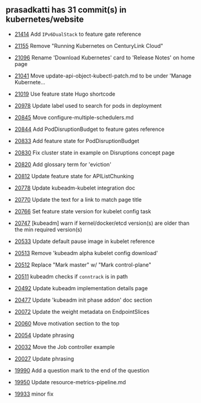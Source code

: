 ## prasadkatti has 31 commit(s) in kubernetes/website


* [21414](https://github.com/kubernetes/website/pull/21414) Add `IPv6DualStack` to feature gate reference

* [21155](https://github.com/kubernetes/website/pull/21155) Remove "Running Kubernetes on CenturyLink Cloud"

* [21096](https://github.com/kubernetes/website/pull/21096) Rename 'Download Kubernetes' card to 'Release Notes' on home page

* [21041](https://github.com/kubernetes/website/pull/21041) Move update-api-object-kubectl-patch.md to be under 'Manage Kubernete…

* [21019](https://github.com/kubernetes/website/pull/21019) Use feature state Hugo shortcode

* [20978](https://github.com/kubernetes/website/pull/20978) Update label used to search for pods in deployment

* [20845](https://github.com/kubernetes/website/pull/20845) Move configure-multiple-schedulers.md

* [20844](https://github.com/kubernetes/website/pull/20844) Add PodDisruptionBudget to feature gates reference

* [20833](https://github.com/kubernetes/website/pull/20833) Add feature state for PodDisruptionBudget

* [20830](https://github.com/kubernetes/website/pull/20830) Fix cluster state in example on Disruptions concept page

* [20820](https://github.com/kubernetes/website/pull/20820) Add glossary term for 'eviction'

* [20812](https://github.com/kubernetes/website/pull/20812) Update feature state for APIListChunking

* [20778](https://github.com/kubernetes/website/pull/20778) Update kubeadm-kubelet integration doc

* [20770](https://github.com/kubernetes/website/pull/20770) Update the text for a link to match page title

* [20766](https://github.com/kubernetes/website/pull/20766) Set feature state version for kubelet config task

* [20747](https://github.com/kubernetes/website/pull/20747) [kubeadm] warn if kernel/docker/etcd version(s) are older than the min required version(s)

* [20533](https://github.com/kubernetes/website/pull/20533) Update default pause image in kubelet reference

* [20513](https://github.com/kubernetes/website/pull/20513) Remove 'kubeadm alpha kubelet config download'

* [20512](https://github.com/kubernetes/website/pull/20512) Replace "Mark master" w/ "Mark control-plane"

* [20511](https://github.com/kubernetes/website/pull/20511) kubeadm checks if `conntrack` is in path

* [20492](https://github.com/kubernetes/website/pull/20492) Update kubeadm implementation details page

* [20477](https://github.com/kubernetes/website/pull/20477) Update 'kubeadm init phase addon' doc section

* [20072](https://github.com/kubernetes/website/pull/20072) Update the weight metadata on EndpointSlices

* [20060](https://github.com/kubernetes/website/pull/20060) Move motivation section to the top

* [20054](https://github.com/kubernetes/website/pull/20054) Update phrasing

* [20032](https://github.com/kubernetes/website/pull/20032) Move the Job controller example

* [20027](https://github.com/kubernetes/website/pull/20027) Update phrasing

* [19990](https://github.com/kubernetes/website/pull/19990) Add a question mark to the end of the question

* [19950](https://github.com/kubernetes/website/pull/19950) Update resource-metrics-pipeline.md

* [19933](https://github.com/kubernetes/website/pull/19933) minor fix
